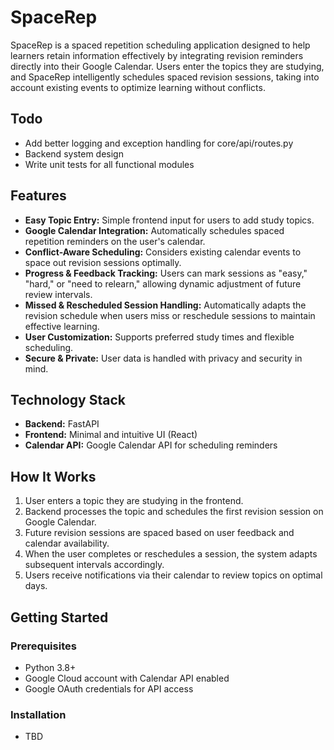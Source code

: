 # SpaceRep

SpaceRep is a spaced repetition scheduling application designed to help learners retain information effectively by integrating revision reminders directly into their Google Calendar. Users enter the topics they are studying, and SpaceRep intelligently schedules spaced revision sessions, taking into account existing events to optimize learning without conflicts.

## Todo
- Add better logging and exception handling for core/api/routes.py
- Backend system design
- Write unit tests for all functional modules

## Features

- **Easy Topic Entry:** Simple frontend input for users to add study topics.
- **Google Calendar Integration:** Automatically schedules spaced repetition reminders on the user's calendar.
- **Conflict-Aware Scheduling:** Considers existing calendar events to space out revision sessions optimally.
- **Progress & Feedback Tracking:** Users can mark sessions as "easy," "hard," or "need to relearn," allowing dynamic adjustment of future review intervals.
- **Missed & Rescheduled Session Handling:** Automatically adapts the revision schedule when users miss or reschedule sessions to maintain effective learning.
- **User Customization:** Supports preferred study times and flexible scheduling.
- **Secure & Private:** User data is handled with privacy and security in mind.

## Technology Stack

- **Backend:** FastAPI
- **Frontend:** Minimal and intuitive UI (React)
- **Calendar API:** Google Calendar API for scheduling reminders

## How It Works

1. User enters a topic they are studying in the frontend.
2. Backend processes the topic and schedules the first revision session on Google Calendar.
3. Future revision sessions are spaced based on user feedback and calendar availability.
4. When the user completes or reschedules a session, the system adapts subsequent intervals accordingly.
5. Users receive notifications via their calendar to review topics on optimal days.

## Getting Started

### Prerequisites

- Python 3.8+
- Google Cloud account with Calendar API enabled
- Google OAuth credentials for API access

### Installation

- TBD